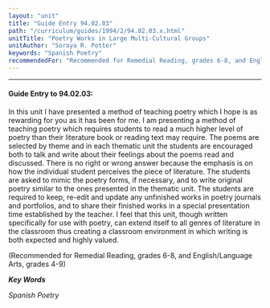 ```yaml
---
layout: "unit"
title: "Guide Entry 94.02.03"
path: "/curriculum/guides/1994/2/94.02.03.x.html"
unitTitle: "Poetry Works in Large Multi-Cultural Groups"
unitAuthor: "Soraya R. Potter"
keywords: "Spanish Poetry"
recommendedFor: "Recommended for Remedial Reading, grades 6-8, and English/Language Arts, grades 4-9"
---
```

<body>
<hr/>
 <h4>
  Guide Entry to 94.02.03:
 </h4>
 In this unit I have presented a method of teaching poetry which I hope is as rewarding for you as it has been for me.  I am presenting a method of teaching poetry which requires students to read a much higher level of poetry than their literature book or reading text may require.  The poems are selected by theme and in each thematic unit the students are encouraged both to talk and write about their feelings about the poems read and discussed.  There is no right or wrong answer because the emphasis is on how the individual student perceives the piece of literature.  The students are asked to mimic the poetry forms, if necessary, and to write original poetry similar to the ones presented in the thematic unit.  The students are required to keep, re-edit and update any unfinished works in poetry journals and portfolios, and to share their finished works in a special presentation time established by the teacher.  I feel that this unit, though written specifically for use with poetry, can extend itself to all genres of literature in the classroom thus creating a classroom environment in which writing is both expected and highly valued.
 <p>
  (Recommended for Remedial Reading, grades 6-8, and English/Language Arts, grades 4-9)
 </p>
<p>
  <b>
   <i>
    Key Words
   </i>
  </b>
  <br/>
 </p>
 <p>
  <i>
   Spanish Poetry
  </i>
 </p>

</body>